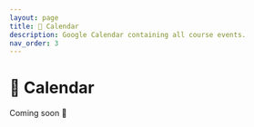 ```yaml
---
layout: page
title: 📆 Calendar
description: Google Calendar containing all course events.
nav_order: 3
---
```


# 📆 Calendar

Coming soon 👀

<!-- Lectures and discussions (<span style="color:blue"><b>blue</b></span>) are both held in [Mosaic Hall 114](https://goo.gl/maps/irMmi7i1t4Bd6x7x6).

In-person office hours (<span style="color:purple"><b>purple</b></span>) are
held on the second floor of the east wing of the [San Diego Supercomputer Center](https://g.page/SDSC_UCSanDiego?share). Enter SDSC from the east
entrance on Hopkins Drive, take the elevator up to the second floor, turn left
at the kitchen, and meet in the common area.

Remote office hours (<span style="color:orange"><b>orange</b></span>) are held on Zoom at [**this link**](https://ucsd.zoom.us/j/95783457651).

{: .note }
**Office hours on Tuesday 3/21 are being held in the SDSC Auditorium instead of the 2nd floor – look closely at the calendar for details.**

<iframe src="https://calendar.google.com/calendar/embed?height=600&wkst=1&bgcolor=%23ffffff&ctz=America%2FLos_Angeles&showTitle=0&mode=WEEK&showTabs=0&showCalendars=0&showTz=1&showPrint=0&src=Y18xMTcxM2I4N2M1MzI5ODIzMmE3ZDE1MWVmMTlmZDkwNDVkYmQyNDhhMmVhMzQwNTg5NGM0NTBmYjI2NDNhZTY4QGdyb3VwLmNhbGVuZGFyLmdvb2dsZS5jb20&src=Y19kYWJkMjgxNDhhZDI0NDU0ZGUxMzdlZjU3NmI4Mzg4ZjE4YzBhNWVjN2IzMGM3ODk3NWZhM2Y1YWQ0Mzc4NmM4QGdyb3VwLmNhbGVuZGFyLmdvb2dsZS5jb20&src=Y18wZDhjZDkyNWY2YzI3ZjY1OTVlMWE0NWY4Y2YxNGM2ZjAxNDQwZDM0MDI2YzI1NDMxNWEwOGYxNWY5ZjAxMWJkQGdyb3VwLmNhbGVuZGFyLmdvb2dsZS5jb20&color=%238E24AA&color=%234285F4&color=%23F4511E" style="border:solid 1px #777" width="800" height="600" frameborder="0" scrolling="no"></iframe> -->